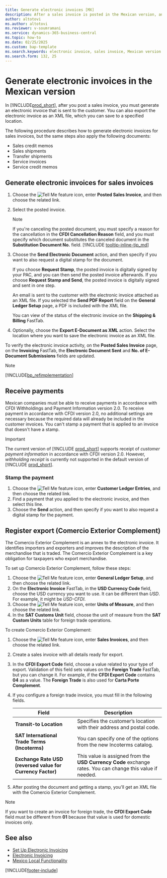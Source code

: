 ```yaml
---
title: Generate electronic invoices [MX]
description: After a sales invoice is posted in the Mexican version, an electronic invoice must be generated and sent to the customer.
author: altotovi
ms.author: altotovi
ms.reviewer: v-soumramani
ms.service: dynamics-365-business-central
ms.topic: how-to
ms.date: 02/25/2025
ms.custom: bap-template
ms.search.keywords: electronic invoice, sales invoice, Mexican version
ms.search.form: 132, 25
---
```


# Generate electronic invoices in the Mexican version

In [!INCLUDE[prod_short](../../includes/prod_short.md)], after you post a sales invoice, you must generate an electronic invoice that is sent to the customer. You can also export the electronic invoice as an XML file, which you can save to a specified location.  

The following procedure describes how to generate electronic invoices for sales invoices, but the same steps also apply the following documents:

* Sales credit memos  
* Sales shipments  
* Transfer shipments  
* Service invoices  
* Service credit memos  

## Generate electronic invoices for sales invoices  

1. Choose the ![Tell Me feature](../../media/ui-search/search_small.png "Tell me what you want to do") icon, enter **Posted Sales Invoice**, and then choose the related link.  
1. Select the posted invoice.  

    > [!NOTE]
    > If you're canceling the posted document, you must specify a reason for the cancellation in the **CFDI Cancellation Reason** field, and you must specify which document substitutes the canceled document in the **Substitution Document No.** field. [!INCLUDE [tooltip-inline-tip_md](../../includes/tooltip-inline-tip_md.md)]
1. Choose the **Send Electronic Document** action, and then specify if you want to also request a digital stamp for the document.  

    If you choose **Request Stamp**, the posted invoice is digitally signed by your PAC, and you can then send the posted invoice afterwards. If you choose **Request Stamp and Send**, the posted invoice is digitally signed and sent in one step.

    An email is sent to the customer with the electronic invoice attached as an XML file. If you selected the **Send PDF Report** field on the **General Ledger Setup** page, a PDF is included with the XML file.  

    You can view of the status of the electronic invoice on the **Shipping & Billing** FastTab.
1. Optionally, choose the **Export E-Document as XML** action. Select the location where you want to save the electronic invoice as an XML file.  

To verify the electronic invoice activity, on the **Posted Sales Invoice** page, on the **Invoicing** FastTab, the **Electronic Document Sent** and **No. of E-Document Submissions** fields are updated.  

> [!NOTE]  
> [!INCLUDE[bp_refimplementation](../../includes/bp_refimplementation.md)]  

## Receive payments

Mexican companies must be able to receive payments in accordance with CFDI Withholdings and Payment Information version 2.0. To receive payment in accordance with CFDI version 2.0, no additional settings are necessary because the required data will already be included in the customer invoices. You can't stamp a payment that is applied to an invoice that doesn't have a stamp.

> [!IMPORTANT]  
> The current version of [!INCLUDE [prod_short](../../includes/prod_short.md)] supports receipt of *customer payment information* in accordance with CFDI version 2.0. However, *withholding receipt* is currently not supported in the default version of [!INCLUDE [prod_short](../../includes/prod_short.md)].  

### Stamp the payment  

1. Choose the ![Tell Me feature](../../media/ui-search/search_small.png "Tell me what you want to do") icon, enter **Customer Ledger Entries**, and then choose the related link.  
1. Find a payment that you applied to the electronic invoice, and then select this line.
1. Choose the **Send** action, and then specify if you want to also request a digital stamp for the payment.

## Register export (Comercio Exterior Complement)

The Comercio Exterior Complement is an annex to the electronic invoice. It identifies importers and exporters and improves the description of the merchandise that is traded. The Comercio Exterior Complement is a key obligation for taxpayers who export merchandise.

To set up Comercio Exterior Complement, follow these steps:  

1. Choose the ![Tell Me feature](../../media/ui-search/search_small.png "Tell me what you want to do") icon, enter **General Ledger Setup**, and then choose the related link.  
1. On the **Electronic Invoice** FastTab, in the **USD Currency Code** field, choose the USD currency you want to use. It can be different than *USD*. For example, it might be *USD-CFDI*.  
1. Choose the ![Tell Me feature](../../media/ui-search/search_small.png "Tell me what you want to do") icon, enter **Units of Measure**, and then choose the related link.
1. In the **SAT Customs Unit** field, choose the unit of measure from the **SAT Custom Units** table for foreign trade operations.

To create Comercio Exterior Complement:

1. Choose the ![Tell Me feature](../../media/ui-search/search_small.png "Tell me what you want to do") icon, enter **Sales Invoices**, and then choose the related link.
1. Create a sales invoice with all details ready for export.
1. In the **CFDI Export Code** field, choose a value related to your type of export. Validation of this field sets values on the **Foreign Trade** FastTab, but you can change it. For example, if the **CFDI Export Code** contains **04** as a value. The **Foreign Trade** is also used for **Carta Porte Complement**.
1. If you configure a foreign trade invoice, you must fill in the following fields.

    |Field|Description|  
    |------------------------------------|---------------------------------------|
    |**Transit-to Location**|Specifies the customer’s location with their address and postal code.|
    |**SAT International Trade Terms (Incoterms)**|You can specify one of the options from the new Incoterms catalog.|
    |**Exchange Rate USD (reversed value for Currency Factor)**|This value is assigned from the **USD Currency Code** exchange rates. You can change this value if needed.|

1. After posting the document and getting a stamp, you'll get an XML file with the Comercio Exterior Complement.

> [!NOTE]  
> If you want to create an invoice for foreign trade, the **CFDI Export Code** field must be different from **01** because that value is used for domestic invoices only.  

## See also

- [Set Up Electronic Invoicing](how-to-set-up-electronic-invoicing.md)  
- [Electronic Invoicing](electronic-invoicing.md)  
- [Mexico Local Functionality](mexico-local-functionality.md)  

[!INCLUDE[footer-include](../../includes/footer-banner.md)]
